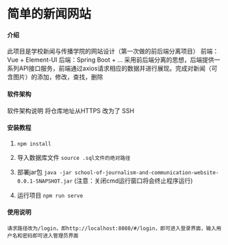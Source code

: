 # 简单的新闻网站

#### 介绍
此项目是学校新闻与传播学院的网站设计（第一次做的前后端分离项目）
前端：Vue + Element-UI 后端：Spring Boot + ...
采用前后端分离的思想，后端提供一系列API接口服务，前端通过axios请求相应的数据并进行展现。完成对新闻（可含图片）的添加，修改，查找，删除

#### 软件架构
软件架构说明
将仓库地址从HTTPS 改为了 SSH

#### 安装教程

1.  ```npm install```

2.  导入数据库文件
    ```source .sql文件的绝对路径```

3.  部署jar包
    ```java -jar school-of-journalism-and-communication-website-0.0.1-SNAPSHOT.jar```
    (注意：关闭cmd运行窗口将会终止程序运行)

4.  运行项目
    ```npm run serve```

#### 使用说明
    请求路径改为/login，即http://localhost:8080/#/login，即可进入登录界面，输入用户名和密码即可进入管理员界面

